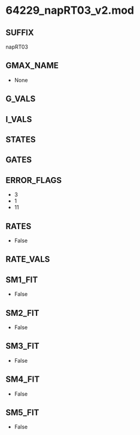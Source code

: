 # 64229_napRT03_v2.mod

## SUFFIX

napRT03

## GMAX_NAME

- None

## G_VALS


## I_VALS


## STATES


## GATES


## ERROR_FLAGS

- 3
- 1
- 11

## RATES

- False

## RATE_VALS


## SM1_FIT

- False

## SM2_FIT

- False

## SM3_FIT

- False

## SM4_FIT

- False

## SM5_FIT

- False

